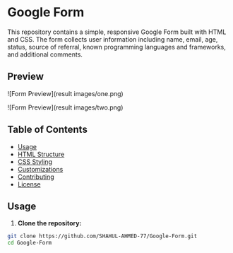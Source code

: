 # Google Form

This repository contains a simple, responsive Google Form built with HTML and CSS. The form collects user information including name, email, age, status, source of referral, known programming languages and frameworks, and additional comments.

## Preview

![Form Preview](result images/one.png)

![Form Preview](result images/two.png)

## Table of Contents

- [Usage](#usage)
- [HTML Structure](#html-structure)
- [CSS Styling](#css-styling)
- [Customizations](#customizations)
- [Contributing](#contributing)
- [License](#license)

## Usage

1. **Clone the repository:**

```bash
git clone https://github.com/SHAHUL-AHMED-77/Google-Form.git
cd Google-Form
